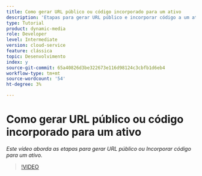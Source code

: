 ```yaml
---
title: Como gerar URL público ou código incorporado para um ativo
description: 'Etapas para gerar URL público e incorporar código a um ativo no Dynamic Media '
type: Tutorial
product: dynamic-media
role: Developer
level: Intermediate
version: cloud-service
feature: clássica
topic: Desenvolvimento
index: y
source-git-commit: 65a40826d3be322673e116d98124c3cbfb1d6eb4
workflow-type: tm+mt
source-wordcount: '54'
ht-degree: 3%

---
```



# Como gerar URL público ou código incorporado para um ativo

*Este vídeo aborda as etapas para gerar URL público ou Incorporar código para um ativo.*

>[!VIDEO](https://video.tv.adobe.com/v/335364?quality=9&learn=on)
